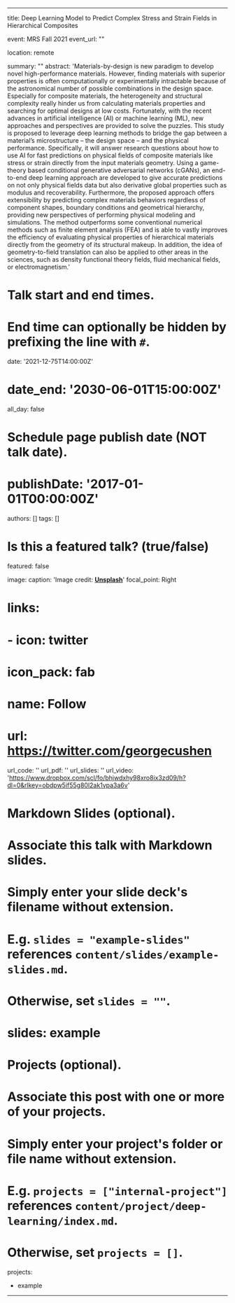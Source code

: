 
---
title: Deep Learning Model to Predict Complex Stress and Strain Fields in Hierarchical Composites

event: MRS Fall 2021
event_url: ""

location: remote

summary: ""
abstract: 'Materials-by-design is new paradigm to develop novel high-performance materials. However, finding materials with superior properties is often computationally or experimentally intractable because of the astronomical number of possible combinations in the design space. Especially for composite materials, the heterogeneity and structural complexity really hinder us from calculating materials properties and searching for optimal designs at low costs. Fortunately, with the recent advances in artificial intelligence (AI) or machine learning (ML), new approaches and perspectives are provided to solve the puzzles. This study is proposed to leverage deep learning methods to bridge the gap between a material’s microstructure – the design space – and the physical performance. Specifically, it will answer research questions about how to use AI for fast predictions on physical fields of composite materials like stress or strain directly from the input materials geometry. Using a game-theory based conditional generative adversarial networks (cGANs), an end-to-end deep learning approach are developed to give accurate predictions on not only physical fields data but also derivative global properties such as modulus and recoverability. Furthermore, the proposed approach offers extensibility by predicting complex materials behaviors regardless of component shapes, boundary conditions and geometrical hierarchy, providing new perspectives of performing physical modeling and simulations. The method outperforms some conventional numerical methods such as finite element analysis (FEA) and is able to vastly improves the efficiency of evaluating physical properties of hierarchical materials directly from the geometry of its structural makeup. In addition, the idea of geometry-to-field translation can also be applied to other areas in the sciences, such as density functional theory fields, fluid mechanical fields, or electromagnetism.'

# Talk start and end times.
#   End time can optionally be hidden by prefixing the line with `#`.
date: '2021-12-75T14:00:00Z'
# date_end: '2030-06-01T15:00:00Z'
all_day: false

# Schedule page publish date (NOT talk date).
# publishDate: '2017-01-01T00:00:00Z'

authors: []
tags: []

# Is this a featured talk? (true/false)
featured: false

image:
  caption: 'Image credit: [**Unsplash**](https://unsplash.com/photos/bzdhc5b3Bxs)'
  focal_point: Right

# links:
#  - icon: twitter
#    icon_pack: fab
#    name: Follow
#    url: https://twitter.com/georgecushen
url_code: ''
url_pdf: ''
url_slides: ''
url_video: 'https://www.dropbox.com/scl/fo/bhjwdxhy98xro8ix3zd09/h?dl=0&rlkey=obdpw5if55g80l2ak1vpa3a6v'

# Markdown Slides (optional).
#   Associate this talk with Markdown slides.
#   Simply enter your slide deck's filename without extension.
#   E.g. `slides = "example-slides"` references `content/slides/example-slides.md`.
#   Otherwise, set `slides = ""`.
# slides: example

# Projects (optional).
#   Associate this post with one or more of your projects.
#   Simply enter your project's folder or file name without extension.
#   E.g. `projects = ["internal-project"]` references `content/project/deep-learning/index.md`.
#   Otherwise, set `projects = []`.
projects:
  - example
---
